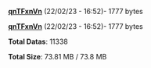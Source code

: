 [**qnTFxnVn**](/data/qnTFxnVn.txt) (22/02/23 - 16:52)- 1777 bytes

[**qnTFxnVn**](/data/qnTFxnVn.txt) (22/02/23 - 16:52)- 1777 bytes

**Total Datas**: 11338

**Total Size**: 73.81 MB / 73.8 MB
